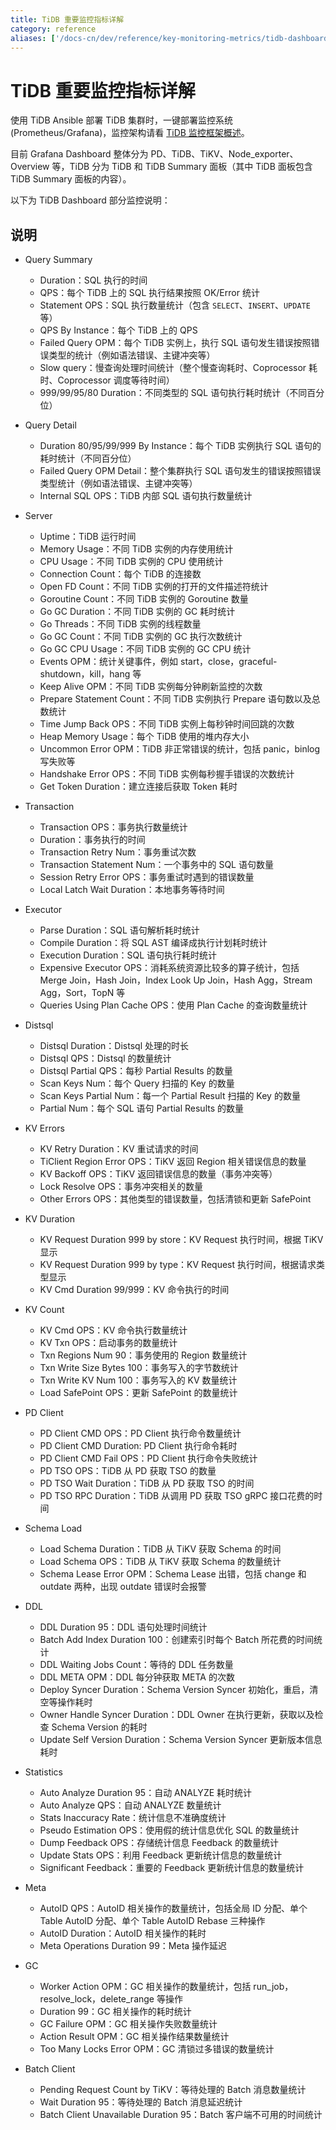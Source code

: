 ```yaml
---
title: TiDB 重要监控指标详解
category: reference
aliases: ['/docs-cn/dev/reference/key-monitoring-metrics/tidb-dashboard/']
---
```


# TiDB 重要监控指标详解

使用 TiDB Ansible 部署 TiDB 集群时，一键部署监控系统 (Prometheus/Grafana)，监控架构请看 [TiDB 监控框架概述](/tidb-monitoring-framework.md)。

目前 Grafana Dashboard 整体分为 PD、TiDB、TiKV、Node\_exporter、Overview 等，TiDB 分为 TiDB 和 TiDB Summary 面板（其中 TiDB 面板包含 TiDB Summary 面板的内容）。

以下为 TiDB Dashboard 部分监控说明：

## 说明

- Query Summary
    - Duration：SQL 执行的时间
    - QPS：每个 TiDB 上的 SQL 执行结果按照 OK/Error 统计
    - Statement OPS：SQL 执行数量统计（包含 `SELECT`、`INSERT`、`UPDATE` 等）
    - QPS By Instance：每个 TiDB 上的 QPS
    - Failed Query OPM：每个 TiDB 实例上，执行 SQL 语句发生错误按照错误类型的统计（例如语法错误、主键冲突等）
    - Slow query：慢查询处理时间统计（整个慢查询耗时、Coprocessor 耗时、Coprocessor 调度等待时间）
    - 999/99/95/80 Duration：不同类型的 SQL 语句执行耗时统计（不同百分位）

- Query Detail
    - Duration 80/95/99/999 By Instance：每个 TiDB 实例执行 SQL 语句的耗时统计（不同百分位）
    - Failed Query OPM Detail：整个集群执行 SQL 语句发生的错误按照错误类型统计（例如语法错误、主键冲突等）
    - Internal SQL OPS：TiDB 内部 SQL 语句执行数量统计

- Server
    - Uptime：TiDB 运行时间
    - Memory Usage：不同 TiDB 实例的内存使用统计
    - CPU Usage：不同 TiDB 实例的 CPU 使用统计
    - Connection Count：每个 TiDB 的连接数
    - Open FD Count：不同 TiDB 实例的打开的文件描述符统计
    - Goroutine Count：不同 TiDB 实例的 Goroutine 数量
    - Go GC Duration：不同 TiDB 实例的 GC 耗时统计
    - Go Threads：不同 TiDB 实例的线程数量
    - Go GC Count：不同 TiDB 实例的 GC 执行次数统计
    - Go GC CPU Usage：不同 TiDB 实例的 GC CPU 统计
    - Events OPM：统计关键事件，例如 start，close，graceful-shutdown，kill，hang 等
    - Keep Alive OPM：不同 TiDB 实例每分钟刷新监控的次数
    - Prepare Statement Count：不同 TiDB 实例执行 Prepare 语句数以及总数统计
    - Time Jump Back OPS：不同 TiDB 实例上每秒钟时间回跳的次数
    - Heap Memory Usage：每个 TiDB 使用的堆内存大小
    - Uncommon Error OPM：TiDB 非正常错误的统计，包括 panic，binlog 写失败等
    - Handshake Error OPS：不同 TiDB 实例每秒握手错误的次数统计
    - Get Token Duration：建立连接后获取 Token 耗时

- Transaction
    - Transaction OPS：事务执行数量统计
    - Duration：事务执行的时间
    - Transaction Retry Num：事务重试次数
    - Transaction Statement Num：一个事务中的 SQL 语句数量
    - Session Retry Error OPS：事务重试时遇到的错误数量
    - Local Latch Wait Duration：本地事务等待时间

- Executor
    - Parse Duration：SQL 语句解析耗时统计
    - Compile Duration：将 SQL AST 编译成执行计划耗时统计
    - Execution Duration：SQL 语句执行耗时统计
    - Expensive Executor OPS：消耗系统资源比较多的算子统计，包括 Merge Join，Hash Join，Index Look Up Join，Hash Agg，Stream Agg，Sort，TopN 等
    - Queries Using Plan Cache OPS：使用 Plan Cache 的查询数量统计

- Distsql
    - Distsql Duration：Distsql 处理的时长
    - Distsql QPS：Distsql 的数量统计
    - Distsql Partial QPS：每秒 Partial Results 的数量
    - Scan Keys Num：每个 Query 扫描的 Key 的数量
    - Scan Keys Partial Num：每一个 Partial Result 扫描的 Key 的数量
    - Partial Num：每个 SQL 语句 Partial Results 的数量

- KV Errors
    - KV Retry Duration：KV 重试请求的时间
    - TiClient Region Error OPS：TiKV 返回 Region 相关错误信息的数量
    - KV Backoff OPS：TiKV 返回错误信息的数量（事务冲突等）
    - Lock Resolve OPS：事务冲突相关的数量
    - Other Errors OPS：其他类型的错误数量，包括清锁和更新 SafePoint

- KV Duration
    - KV Request Duration 999 by store：KV Request 执行时间，根据 TiKV 显示
    - KV Request Duration 999 by type：KV Request 执行时间，根据请求类型显示
    - KV Cmd Duration 99/999：KV 命令执行的时间

- KV Count
    - KV Cmd OPS：KV 命令执行数量统计
    - KV Txn OPS：启动事务的数量统计
    - Txn Regions Num 90：事务使用的 Region 数量统计
    - Txn Write Size Bytes 100：事务写入的字节数统计
    - Txn Write KV Num 100：事务写入的 KV 数量统计
    - Load SafePoint OPS：更新 SafePoint 的数量统计

- PD Client
    - PD Client CMD OPS：PD Client 执行命令数量统计
    - PD Client CMD Duration: PD Client 执行命令耗时
    - PD Client CMD Fail OPS：PD Client 执行命令失败统计
    - PD TSO OPS：TiDB 从 PD 获取 TSO 的数量
    - PD TSO Wait Duration：TiDB 从 PD 获取 TSO 的时间
    - PD TSO RPC Duration：TiDB 从调用 PD 获取 TSO gRPC 接口花费的时间

- Schema Load
    - Load Schema Duration：TiDB 从 TiKV 获取 Schema 的时间
    - Load Schema OPS：TiDB 从 TiKV 获取 Schema 的数量统计
    - Schema Lease Error OPM：Schema Lease 出错，包括 change 和 outdate 两种，出现 outdate 错误时会报警

- DDL
    - DDL Duration 95：DDL 语句处理时间统计
    - Batch Add Index Duration 100：创建索引时每个 Batch 所花费的时间统计
    - DDL Waiting Jobs Count：等待的 DDL 任务数量
    - DDL META OPM：DDL 每分钟获取 META 的次数
    - Deploy Syncer Duration：Schema Version Syncer 初始化，重启，清空等操作耗时
    - Owner Handle Syncer Duration：DDL Owner 在执行更新，获取以及检查 Schema Version 的耗时
    - Update Self Version Duration：Schema Version Syncer 更新版本信息耗时

- Statistics
    - Auto Analyze Duration 95：自动 ANALYZE 耗时统计
    - Auto Analyze QPS：自动 ANALYZE 数量统计
    - Stats Inaccuracy Rate：统计信息不准确度统计
    - Pseudo Estimation OPS：使用假的统计信息优化 SQL 的数量统计
    - Dump Feedback OPS：存储统计信息 Feedback 的数量统计
    - Update Stats OPS：利用 Feedback 更新统计信息的数量统计
    - Significant Feedback：重要的 Feedback 更新统计信息的数量统计

- Meta
    - AutoID QPS：AutoID 相关操作的数量统计，包括全局 ID 分配、单个 Table AutoID 分配、单个 Table AutoID Rebase 三种操作
    - AutoID Duration：AutoID 相关操作的耗时
    - Meta Operations Duration 99：Meta 操作延迟

- GC
    - Worker Action OPM：GC 相关操作的数量统计，包括 run\_job，resolve\_lock，delete\_range 等操作
    - Duration 99：GC 相关操作的耗时统计
    - GC Failure OPM：GC 相关操作失败数量统计
    - Action Result OPM：GC 相关操作结果数量统计
    - Too Many Locks Error OPM：GC 清锁过多错误的数量统计

- Batch Client
    - Pending Request Count by TiKV：等待处理的 Batch 消息数量统计
    - Wait Duration 95：等待处理的 Batch 消息延迟统计
    - Batch Client Unavailable Duration 95：Batch 客户端不可用的时间统计
